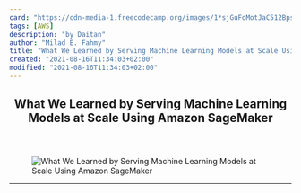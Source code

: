 ```yaml
---
card: "https://cdn-media-1.freecodecamp.org/images/1*sjGuFoMotJaC512BpsL0-Q.png"
tags: [AWS]
description: "by Daitan"
author: "Milad E. Fahmy"
title: "What We Learned by Serving Machine Learning Models at Scale Using Amazon SageMaker"
created: "2021-08-16T11:34:03+02:00"
modified: "2021-08-16T11:34:03+02:00"
---
```

<div class="site-wrapper">
<main id="site-main" class="site-main outer">
<div class="inner">
<article class="post-full post tag-aws tag-machine-learning tag-ai tag-technology tag-programming ">
<header class="post-full-header">
<h1 class="post-full-title">What We Learned by Serving Machine Learning Models at Scale Using Amazon SageMaker</h1>
</header>
<figure class="post-full-image">
<picture>
<source media="(max-width: 700px)" sizes="1px" srcset="data:image/gif;base64,R0lGODlhAQABAIAAAAAAAP///yH5BAEAAAAALAAAAAABAAEAAAIBRAA7 1w">
<source media="(min-width: 701px)" sizes="(max-width: 800px) 400px,
(max-width: 1170px) 700px,
1400px" srcset="https://cdn-media-1.freecodecamp.org/images/1*sjGuFoMotJaC512BpsL0-Q.png 300w,
https://cdn-media-1.freecodecamp.org/images/1*sjGuFoMotJaC512BpsL0-Q.png 600w,
https://cdn-media-1.freecodecamp.org/images/1*sjGuFoMotJaC512BpsL0-Q.png 1000w,
https://cdn-media-1.freecodecamp.org/images/1*sjGuFoMotJaC512BpsL0-Q.png 2000w">
<img onerror="this.style.display='none'" src="https://cdn-media-1.freecodecamp.org/images/1*sjGuFoMotJaC512BpsL0-Q.png" alt="What We Learned by Serving Machine Learning Models at Scale Using Amazon SageMaker">
</picture>
</figure>
<section class="post-full-content">
<div class="post-content medium-migrated-article">
</div>
<hr>
</section>
</article>
</div>
</main>
</div>
<!-- Google Tag Manager (noscript) -->
<!-- End Google Tag Manager (noscript) -->

